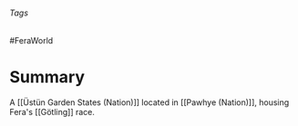###### Tags

#FeraWorld

# Summary
A [[Üstün Garden States (Nation)]] located in [[Pawhye (Nation)]], housing Fera's [[Götling]] race.